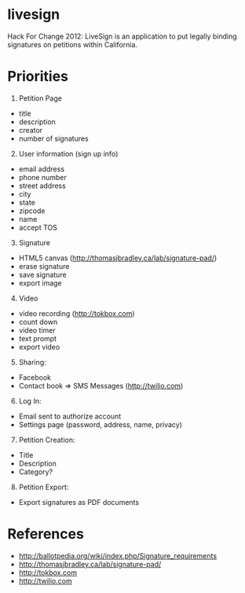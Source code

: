 livesign
========

Hack For Change 2012: LiveSign is an application to put legally binding signatures on petitions within California.

Priorities
========

1) Petition Page
- title
- description
- creator
- number of signatures

2) User information (sign up info)
- email address
- phone number
- street address
- city
- state
- zipcode
- name
- accept TOS

3) Signature
- HTML5 canvas (http://thomasjbradley.ca/lab/signature-pad/)
- erase signature
- save signature
- export image

4) Video
- video recording (http://tokbox.com)
- count down
- video timer
- text prompt
- export video

5) Sharing:
- Facebook
- Contact book => SMS Messages (http://twilio.com)

6) Log In:
- Email sent to authorize account
- Settings page (password, address, name, privacy)

7) Petition Creation:
- Title
- Description
- Category?

8) Petition Export:
- Export signatures as PDF documents

References
=========

* http://ballotpedia.org/wiki/index.php/Signature_requirements
* http://thomasjbradley.ca/lab/signature-pad/
* http://tokbox.com
* http://twilio.com
